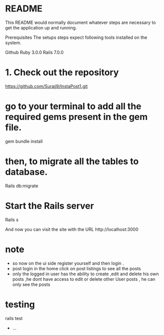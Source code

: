 # README

This README would normally document whatever steps are necessary to get the
application up and running.

Prerequisites
The setups steps expect following tools installed on the system.

Github
Ruby 3.0.0
Rails 7.0.0

# 1. Check out the repository

https://github.com/Surajj9/InstaPost1.git




# go to your terminal  to add all the required gems present in the gem file.
  
  gem bundle install

# then, to migrate all the tables to database.

  Rails db:migrate
  
 # Start the Rails server

  Rails s 
  
  And now you can visit the site with the URL http://localhost:3000

# note
- so now on the ui side register yourself and then login .
- post login in the home click on post listings to see all the posts
- only the logged in user has the ability to create  ,edit and delete his own posts ,he dont have access to edit or delete other User posts ,
  he can only see the posts




# testing
 rails test

* ...
